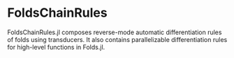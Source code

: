 # FoldsChainRules

FoldsChainRules.jl composes reverse-mode automatic differentiation rules of
folds using transducers.  It also contains parallelizable differentiation rules
for high-level functions in Folds.jl.
